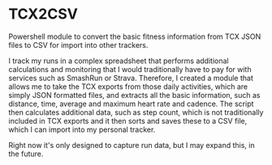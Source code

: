 # TCX2CSV
Powershell module to convert the basic fitness information from TCX JSON files to CSV for import into other trackers.

I track my runs in a complex spreadsheet that performs additional calculations and monitoring that I would traditionally have to pay for with services such as SmashRun or Strava. Therefore, I created a module that allows me to take the TCX exports from those daily activities, which are simply JSON formatted files, and extracts all the basic information, such as distance, time, average and maximum heart rate and cadence. The script then calculates additional data, such as step count, which is not traditionally included in TCX exports and it then sorts and saves these to a CSV file, which I can import into my personal tracker.

Right now it's only designed to capture run data, but I may expand this, in the future.
